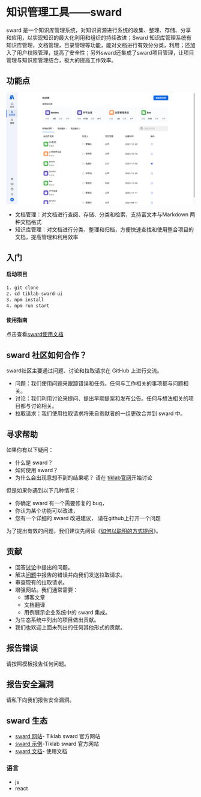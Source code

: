 
# 知识管理工具——sward
sward 是一个知识库管理系统，对知识资源进行系统的收集、整理、存储、分享和应用，以实现知识的最大化利用和组织的持续改进；Sward 知识库管理系统有知识库管理，文档管理，目录管理等功能，能对文档进行有效分分类，利用；还加入了用户权限管理，提高了安全性；另外sward还集成了sward项目管理，让项目管理与知识库管理结合，极大的提高工作效率。

## 功能点
![alt text](./src/assets/images/sward-home.png)
* 文档管理：对文档进行查阅、存储、分类和检索，支持富文本与Markdown 两种文档格式
* 知识库管理：对文档进行分类、整理和归档，方便快速查找和使用整合项目的文档，提高管理和利用效率

## 入门

#### 启动项目
```
1. git clone 
2. cd tiklab-sward-ui
3. npm install
4. npm run start
```


#### 使用指南
点击查看[sward使用文档](https://doc.tiklab.net/document/236bfef29a50)


## sward 社区如何合作？
sward社区主要通过问题、讨论和拉取请求在 GitHub 上进行交流。
* 问题：我们使用问题来跟踪错误和任务。任何与工作相关的事项都与问题相关。
* 讨论：我们利用讨论来提问、提出早期提案和发布公告。任何与想法相关的项目都与讨论相关。
* 拉取请求：我们使用拉取请求将来自贡献者的一组更改合并到 sward 中。

## 寻求帮助
如果你有以下疑问：
* 什么是 sward？
* 如何使用 sward？
* 为什么会出现意想不到的结果呢？
请在 [tiklab官网](https://community.tiklab.net/blog)开始讨论

但是如果你遇到以下几种情况：
* 你确定 sward 有一个需要修复的 bug，
* 你认为某个功能可以改进，
* 您有一个详细的 sward 改进建议，
请在github上打开一个问题

为了提出有效的问题，我们建议先阅读《[如何以聪明的方式提问](https://github.com/selfteaching/How-To-Ask-Questions-The-Smart-Way/blob/master/How-To-Ask-Questions-The-Smart-Way.md)》。

## 贡献
* 回答[讨论]()中提出的问题。
* 解决[问题]()中报告的错误并向我们发送拉取请求。
* 审查现有的拉取请求。
* 增强网站。我们通常需要：
    * 博客文章
    * 文档翻译
    * 用例展示企业系统中的 sward 集成。
* 为生态系统中列出的项目做出贡献。
* 我们也欢迎上面未列出的任何其他形式的贡献。
<!-- * 如果您有兴趣做出贡献，请发送电子邮件至dev@tiklab.net告知我们！ -->

## 报告错误
请按照模板报告任何问题。

## 报告安全漏洞
请私下向我们报告安全漏洞。

## sward 生态
* [sward 网站](https://tiklab.net)- Tiklab sward 官方网站
* [sward 示例](https://demo.tiklab.net/sward)-Tiklab sward 官方网站
* [sward 文档](https://doc.tiklab.net/document/8d0d0cc33ccb)- 使用文档

 ### 语言
 * js
 * react





